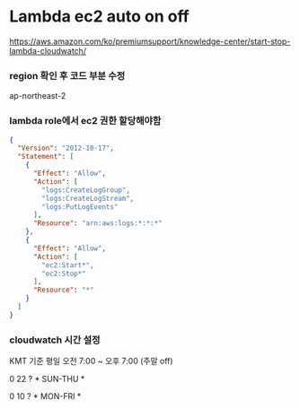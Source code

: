 # Lambda ec2 auto on off

https://aws.amazon.com/ko/premiumsupport/knowledge-center/start-stop-lambda-cloudwatch/


### region 확인 후 코드 부분 수정 

ap-northeast-2

### lambda role에서 ec2 권한 할당해야함

```json
{
  "Version": "2012-10-17",
  "Statement": [
    {
      "Effect": "Allow",
      "Action": [
        "logs:CreateLogGroup",
        "logs:CreateLogStream",
        "logs:PutLogEvents"
      ],
      "Resource": "arn:aws:logs:*:*:*"
    },
    {
      "Effect": "Allow",
      "Action": [
        "ec2:Start*",
        "ec2:Stop*"
      ],
      "Resource": "*"
    }
  ]
}

```

### cloudwatch 시간 설정

KMT 기준 평일 오전 7:00 ~ 오후 7:00 (주말 off)

0 22 ? * SUN-THU *

0 10 ? * MON-FRI *



